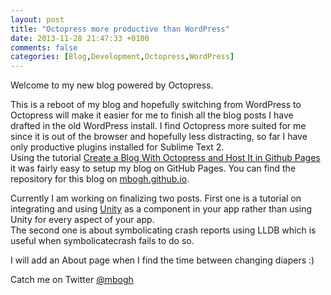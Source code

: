 ```yaml
---
layout: post
title: "Octopress more productive than WordPress"
date: 2013-11-28 21:47:33 +0100
comments: false
categories: [Blog,Development,Octopress,WordPress]
---
```


Welcome to my new blog powered by Octopress.

This is a reboot of my blog and hopefully switching from WordPress to Octopress will make it easier for me to finish all the blog posts I have drafted in the old WordPress install.
I find Octopress more suited for me since it is out of the browser and hopefully less distracting, so far I have only productive plugins installed for Sublime Text 2.  
Using the tutorial [Create a Blog With Octopress and Host It in Github Pages](http://miguelcamba.com/blog/2013/04/22/tutorial-create-a-blog-with-octopress-and-host-it-in-github-pages/) it was fairly easy to setup my blog on GitHub Pages.
You can find the repository for this blog on [mbogh.github.io](https://github.com/mbogh/mbogh.github.io).

Currently I am working on finalizing two posts.
First one is a tutorial on integrating and using [Unity](http://unity3d.com/) as a component in your app rather than using Unity for every aspect of your app.  
The second one is about symbolicating crash reports using LLDB which is useful when symbolicatecrash fails to do so.

I will add an About page when I find the time between changing diapers :)

Catch me on Twitter [@mbogh](https://twitter.com/mbogh)

